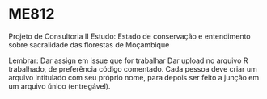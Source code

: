 # ME812

Projeto de Consultoria II
Estudo: Estado de conservação e entendimento sobre sacralidade das florestas de Moçambique

Lembrar: Dar assign em issue que for trabalhar
Dar upload no arquivo R trabalhado, de preferência código comentado. Cada pessoa deve criar um arquivo intitulado com seu próprio nome, para depois ser feito a junção em um arquivo único (entregável).
